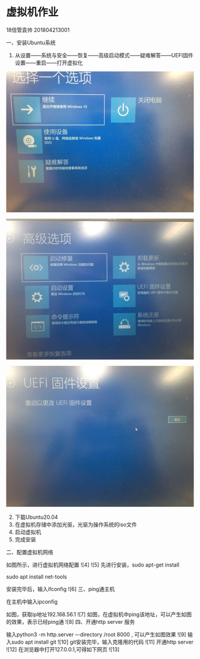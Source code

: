 # 虚拟机作业

18信管袁帅 201804213001

一、安装Ubuntu系统

1.	从设置——系统与安全——恢复——高级启动模式——疑难解答——UEFI固件设置——重启——打开虚拟化

![1](https://github.com/shuai6cloud/shuai6cloud/blob/main/mysite/picture/1.jpg)

![2](picture/2.jpg)

![3](picture/3.jpg)

2.	下载Ubuntu20.04
3.	在虚拟机存储中添加光驱，光驱为操作系统的iso文件
4.	启动虚拟机
5.	完成安装

二、配置虚拟机网络

如图所示，进行虚拟机网络配置
![4]
![5]
先进行安装，sudo apt-get install

sudo apt install net-tools

安装完毕后，输入ifconfig
![6]
三、ping通主机

在主机中输入ipconfig

如图，获取ip地址192.168.56.1
![7]
如图，在虚拟机中ping该地址，可以产生如图的效果，表示已经ping通
![8]
四、开通http server 服务

输入python3 -m http.server –-directory /root 8000 , 可以产生如图效果
![9]
输入sudo apt install git
![10]
git安装完毕，输入克隆用的代码
![11]
开通http server
![12]
在浏览器中打开127.0.0.1,可得如下网页
![13]


